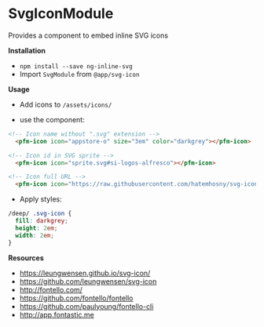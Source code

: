 # SvgIconModule


Provides a component to embed inline SVG icons 

**Installation**

- `npm install --save ng-inline-svg`
- Import `SvgModule` from `@app/svg-icon`

**Usage**

- Add icons to `/assets/icons/`

- use the component:
```html
<!-- Icon name without ".svg" extension -->
  <pfm-icon icon="appstore-o" size="3em" color="darkgrey"></pfm-icon>

<!-- Icon id in SVG sprite -->
  <pfm-icon icon="sprite.svg#si-logos-alfresco"></pfm-icon>

<!-- Icon full URL -->
  <pfm-icon icon="https://raw.githubusercontent.com/hatemhosny/svg-icon/master/dist/trimmed-svg/ant/chrome.svg"></pfm-icon>
  ```

- Apply styles:
```css
/deep/ .svg-icon {
  fill: darkgrey;
  height: 2em;
  width: 2em;
}
```

**Resources**

- https://leungwensen.github.io/svg-icon/
- https://github.com/leungwensen/svg-icon
- http://fontello.com/
- https://github.com/fontello/fontello
- https://github.com/paulyoung/fontello-cli
- http://app.fontastic.me
